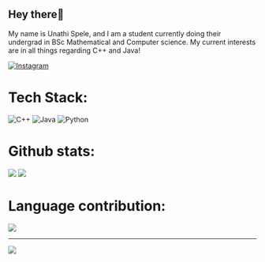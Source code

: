 ## Hey there👋
My name is Unathi Spele, and I am a student currently doing their undergrad in BSc Mathematical and Computer science.
My current interests are in all things regarding C++ and Java!

[![Instagram](https://img.shields.io/badge/Instagram-%23E4405F.svg?logo=Instagram&logoColor=white)](https://instagram.com/donovanking_211) 

# Tech Stack:
![C++](https://img.shields.io/badge/c++-%2300599C.svg?style=for-the-badge&logo=c%2B%2B&logoColor=white) ![Java](https://img.shields.io/badge/java-%23ED8B00.svg?style=for-the-badge&logo=openjdk&logoColor=white) ![Python](https://img.shields.io/badge/python-3670A0?style=for-the-badge&logo=python&logoColor=ffdd54)

# Github stats:
![](https://github-readme-stats.vercel.app/api?username=Donovan211&theme=algolia&hide_border=false&include_all_commits=true&count_private=true) ![](https://nirzak-streak-stats.vercel.app/?user=Donovan211&theme=algolia&hide_border=false)<br/>

# Language contribution:
            
![](https://github-readme-stats.vercel.app/api/top-langs/?username=Donovan211&theme=algolia&hide_border=false&include_all_commits=true&count_private=true&layout=compact)



---
[![](https://visitcount.itsvg.in/api?id=Donovan211&icon=0&color=0)](https://visitcount.itsvg.in)

